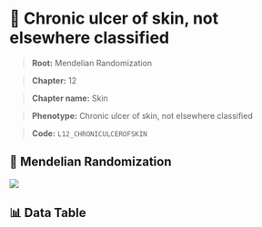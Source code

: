 # 🧪 Chronic ulcer of skin, not elsewhere classified

> **Root:** Mendelian Randomization

> **Chapter:** 12  

> **Chapter name:** Skin

> **Phenotype:** Chronic ulcer of skin, not elsewhere classified  

> **Code:** `L12_CHRONICULCEROFSKIN`

## 🧬 Mendelian Randomization  

<img src="/MR/Figures/Forward/L12_CHRONICULCEROFSKIN.png"/>

## 📊 Data Table

<CsvTableMRF src="/MR/Data/Forward/L12_CHRONICULCEROFSKIN.csv"/>
